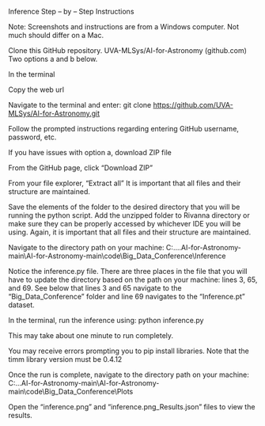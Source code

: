 Inference Step – by – Step Instructions 

Note: Screenshots and instructions are from a Windows computer. Not much should differ on a Mac. 

Clone this GitHub repository. UVA-MLSys/AI-for-Astronomy (github.com) Two options a and b below. 

In the terminal 

Copy the web url 

 

Navigate to the terminal and enter: git clone https://github.com/UVA-MLSys/AI-for-Astronomy.git 

 

Follow the prompted instructions regarding entering GitHub username, password, etc. 

If you have issues with option a, download ZIP file 

From the GitHub page, click “Download ZIP” 

From your file explorer, “Extract all” It is important that all files and their structure are maintained. 

 

Save the elements of the folder to the desired directory that you will be running the python script. Add the unzipped folder to Rivanna directory or make sure they can be properly accessed by whichever IDE you will be using. Again, it is important that all files and their structure are maintained. 

Navigate to the directory path on your machine: C:\....AI-for-Astronomy-main\AI-for-Astronomy-main\code\Big_Data_Conference\Inference 

Notice the inference.py file. There are three places in the file that you will have to update the directory based on the path on your machine: lines 3, 65, and 69. See below that lines 3 and 65 navigate to the “Big_Data_Conference” folder and line 69 navigates to the “Inference.pt” dataset. 

 

 

In the terminal, run the inference using: python inference.py  

This may take about one minute to run completely.  

 

You may receive errors prompting you to pip install libraries. Note that the timm library version must be 0.4.12 

 

Once the run is complete, navigate to the directory path on your machine: C:\...AI-for-Astronomy-main\AI-for-Astronomy-main\code\Big_Data_Conference\Plots 

Open the “inference.png” and “inference.png_Results.json” files to view the results. 
